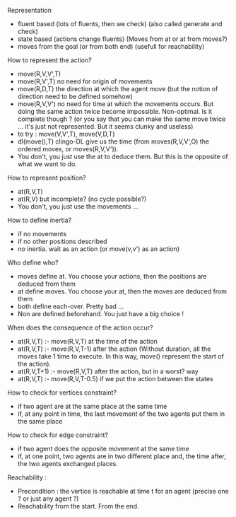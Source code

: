 Representation
* fluent based (lots of fluents, then we check) (also called generate and check)
* state based (actions change fluents) (Moves from at or at from moves?)
* moves from the goal (or from both end) (usefull for reachability)

How to represent the action?
* move(R,V,V',T)
* move(R,V',T) no need for origin of movements
* move(R,D,T) the direction at which the agent move (but the notion of direction need to be defined somehow)
* move(R,V,V') no need for time at which the movements occurs. But doing the same action twice become impossible. Non-optimal. Is it complete though ? (or you say that you can make the same move twice ... it's just not represented. But it seems clunky and useless)
 * to try : move(V,V',T), move(V,D,T)
* dl(move(),T) clingo-DL give us the time (from moves(R,V,V',O) the ordered moves, or moves(R,V,V')).
* You don't, you just use the at to deduce them. But this is the opposite of what we want to do.

How to represent position?
* at(R,V,T)
* at(R,V) but incomplete? (no cycle possible?)
* You don't, you just use the movements ...

How to define inertia?
* if no movements
* if no other positions described
 * no inertia. wait as an action (or move(v,v') as an action)

Who define who?
* moves define at. You choose your actions, then the positions are deduced from them
* at define moves. You choose your at, then the moves are deduced from them
* both define each-over. Pretty bad ...
* Non are defined beforehand. You just have a big choice !

When does the consequence of the action occur?
* at(R,V,T) :- move(R,V,T) at the time of the action
* at(R,V,T) :- move(R,V,T-1) after the action
  (Without duration, all the moves take 1 time to execute. In this way, move() represent the start of the action).
* at(R,V,T+1) :- move(R,V,T) after the action, but in a worst? way
* at(R,V,T) :- move(R,V,T-0.5) if we put the action between the states

How to check for vertices constraint?
* if two agent are at the same place at the same time
* if, at any point in time, the last movement of the two agents put them in the same place

How to check for edge constraint?
* if two agent does the opposite movement at the same time
* if, at one point, two agents are in two different place and, the time after, the two agents exchanged places.

Reachability :
* Precondition : the vertice is reachable at time t for an agent (precise one ? or just any agent ?)
* Reachability from the start. From the end. 
